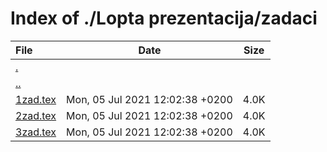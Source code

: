 # Index of ./Lopta prezentacija/zadaci

File | Date | Size
:--- | --- | ---
[.](.) | |
[..](..) | |
[<span>1zad.tex</span>](1zad.tex) | Mon, 05 Jul 2021 12:02:38 +0200 | 4.0K
[<span>2zad.tex</span>](2zad.tex) | Mon, 05 Jul 2021 12:02:38 +0200 | 4.0K
[<span>3zad.tex</span>](3zad.tex) | Mon, 05 Jul 2021 12:02:38 +0200 | 4.0K
